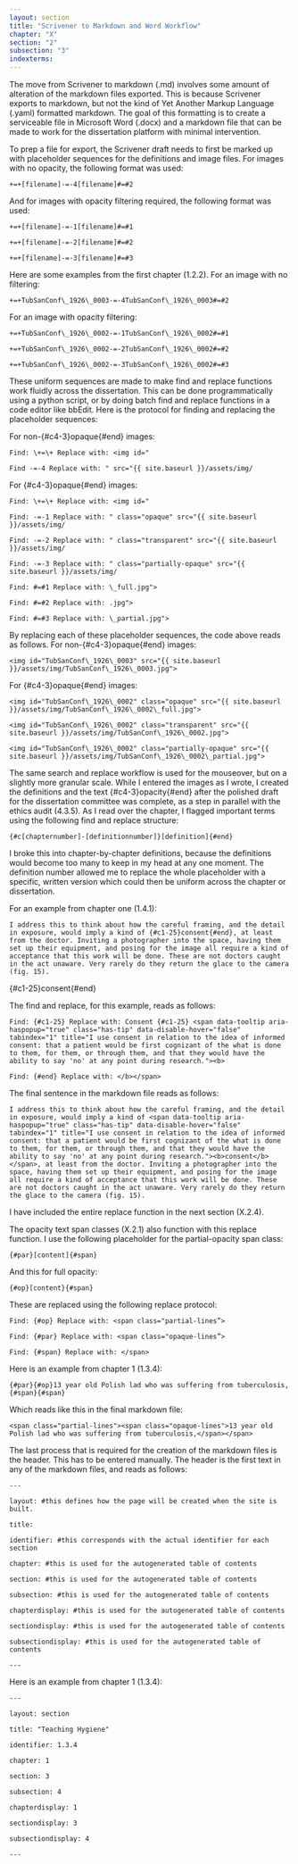 ```yaml
---
layout: section
title: "Scrivener to Markdown and Word Workflow"
chapter: "X"
section: "2"
subsection: "3"
indexterms: 
---
```


The move from Scrivener to markdown (.md) involves some amount of alteration of the markdown files exported. This is because Scrivener exports to markdown, but not the kind of Yet Another Markup Language (.yaml) formatted markdown. The goal of this formatting is to create a serviceable file in Microsoft Word (.docx) and a markdown file that can be made to work for the dissertation platform with minimal intervention.

To prep a file for export, the Scrivener draft needs to first be marked up with placeholder sequences for the definitions and image files. For images with no opacity, the following format was used:

    +=+[filename]-=-4[filename]#=#2

And for images with opacity filtering required, the following format was used:

    +=+[filename]-=-1[filename]#=#1

    +=+[filename]-=-2[filename]#=#2

    +=+[filename]-=-3[filename]#=#3

Here are some examples from the first chapter (1.2.2). For an image with no filtering:

    +=+TubSanConf\_1926\_0003-=-4TubSanConf\_1926\_0003#=#2

For an image with opacity filtering:

    +=+TubSanConf\_1926\_0002-=-1TubSanConf\_1926\_0002#=#1

    +=+TubSanConf\_1926\_0002-=-2TubSanConf\_1926\_0002#=#2

    +=+TubSanConf\_1926\_0002-=-3TubSanConf\_1926\_0002#=#3

These uniform sequences are made to make find and replace functions work fluidly across the dissertation. This can be done programmatically using a python script, or by doing batch find and replace functions in a code editor like bbEdit. Here is the protocol for finding and replacing the placeholder sequences:

For non-{#c4-3}opaque{#end} images:

    Find: \+=\+ Replace with: <img id="

    Find -=-4 Replace with: " src="{{ site.baseurl }}/assets/img/

For {#c4-3}opaque{#end} images:

    Find: \+=\+ Replace with: <img id="

    Find: -=-1 Replace with: " class="opaque" src="{{ site.baseurl }}/assets/img/

    Find: -=-2 Replace with: " class="transparent" src="{{ site.baseurl }}/assets/img/

    Find: -=-3 Replace with: " class="partially-opaque" src="{{ site.baseurl }}/assets/img/

    Find: #=#1 Replace with: \_full.jpg">

    Find: #=#2 Replace with: .jpg">

    Find: #=#3 Replace with: \_partial.jpg">

By replacing each of these placeholder sequences, the code above reads as follows. For non-{#c4-3}opaque{#end} images:

    <img id="TubSanConf\_1926\_0003" src="{{ site.baseurl }}/assets/img/TubSanConf\_1926\_0003.jpg">

For {#c4-3}opaque{#end} images:

    <img id="TubSanConf\_1926\_0002" class="opaque" src="{{ site.baseurl }}/assets/img/TubSanConf\_1926\_0002\_full.jpg">

    <img id="TubSanConf\_1926\_0002" class="transparent" src="{{ site.baseurl }}/assets/img/TubSanConf\_1926\_0002.jpg">

    <img id="TubSanConf\_1926\_0002" class="partially-opaque" src="{{ site.baseurl }}/assets/img/TubSanConf\_1926\_0002\_partial.jpg">

The same search and replace workflow is used for the mouseover, but on a slightly more granular scale. While I entered the images as I wrote, I created the definitions and the text {#c4-3}opacity{#end} after the polished draft for the dissertation committee was complete, as a step in parallel with the ethics audit (4.3.5). As I read over the chapter, I flagged important terms using the following find and replace structure:

    {#c[chapternumber]-[definitionnumber]}[definition]{#end}

I broke this into chapter-by-chapter definitions, because the definitions would become too many to keep in my head at any one moment. The definition number allowed me to replace the whole placeholder with a specific, written version which could then be uniform across the chapter or dissertation.

For an example from chapter one (1.4.1):

    I address this to think about how the careful framing, and the detail in exposure, would imply a kind of {#c1-25}consent{#end}, at least from the doctor. Inviting a photographer into the space, having them set up their equipment, and posing for the image all require a kind of acceptance that this work will be done. These are not doctors caught in the act unaware. Very rarely do they return the glace to the camera (fig. 15).

{#c1-25}consent{#end}

The find and replace, for this example, reads as follows:

    Find: {#c1-25} Replace with: Consent {#c1-25} <span data-tooltip aria-haspopup="true" class="has-tip" data-disable-hover="false" tabindex="1" title="I use consent in relation to the idea of informed consent: that a patient would be first cognizant of the what is done to them, for them, or through them, and that they would have the ability to say 'no' at any point during research."><b> 

    Find: {#end} Replace with: </b></span>

The final sentence in the markdown file reads as follows:

    I address this to think about how the careful framing, and the detail in exposure, would imply a kind of <span data-tooltip aria-haspopup="true" class="has-tip" data-disable-hover="false" tabindex="1" title="I use consent in relation to the idea of informed consent: that a patient would be first cognizant of the what is done to them, for them, or through them, and that they would have the ability to say 'no' at any point during research."><b>consent</b></span>, at least from the doctor. Inviting a photographer into the space, having them set up their equipment, and posing for the image all require a kind of acceptance that this work will be done. These are not doctors caught in the act unaware. Very rarely do they return the glace to the camera (fig. 15).

I have included the entire replace function in the next section (X.2.4).

The opacity text span classes (X.2.1) also function with this replace function. I use the following placeholder for the partial-opacity span class:

    {#par}[content]{#span}

And this for full opacity:

    {#op}[content}{#span}

These are replaced using the following replace protocol:

    Find: {#op} Replace with: <span class="partial-lines”>

    Find: {#par} Replace with: <span class="opaque-lines”>

    Find: {#span} Replace with: </span>

Here is an example from chapter 1 (1.3.4):

    {#par}{#op}13 year old Polish lad who was suffering from tuberculosis,{#span}{#span}

Which reads like this in the final markdown file:

    <span class="partial-lines"><span class="opaque-lines">13 year old Polish lad who was suffering from tuberculosis,</span></span> 

The last process that is required for the creation of the markdown files is the header. This has to be entered manually. The header is the first text in any of the markdown files, and reads as follows:

    ---

    layout: #this defines how the page will be created when the site is built.

    title:

    identifier: #this corresponds with the actual identifier for each section

    chapter: #this is used for the autogenerated table of contents

    section: #this is used for the autogenerated table of contents

    subsection: #this is used for the autogenerated table of contents

    chapterdisplay: #this is used for the autogenerated table of contents

    sectiondisplay: #this is used for the autogenerated table of contents

    subsectiondisplay: #this is used for the autogenerated table of contents

    ---

Here is an example from chapter 1 (1.3.4):

    ---

    layout: section

    title: "Teaching Hygiene"

    identifier: 1.3.4

    chapter: 1

    section: 3

    subsection: 4

    chapterdisplay: 1

    sectiondisplay: 3

    subsectiondisplay: 4

    ---